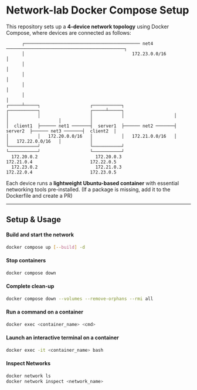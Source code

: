 # Network-lab Docker Compose Setup

This repository sets up a **4-device network topology** using Docker Compose, where devices are connected as follows:

```
      ┌──────────────────────────────────────────── net4 ─────────────────────────────────────────────┐
      │                                         172.23.0.0/16                                         │
      │                                                                                               │
      │                                                                                               │
      │                                                                                               │
      │                                                                                               │
┌─────┴─────┐                   ┌───────────┐                   ┌───────────┐                   ┌─────┴─────┐
│           │                   │           │                   │           │                   │           │
│  client1  ├────── net1 ───────┤  server1  ├────── net2 ───────┤  server2  ├────── net3 ───────┤  client2  │
│           │   172.20.0.0/16   │           │   172.21.0.0/16   │           │   172.22.0.0/16   │           │
└───────────┘                   └───────────┘                   └───────────┘                   └───────────┘
  172.20.0.2                      172.20.0.3                      172.21.0.4                      172.22.0.5
  172.23.0.2                      172.21.0.3                      172.22.0.4                      172.23.0.5
```
Each device runs a **lightweight Ubuntu-based container** with essential networking tools pre-installed.
(If a package is missing, add it to the Dockerfile and create a PR)

---

## Setup & Usage

####  Build and start the network
```sh
docker compose up [--build] -d
```

#### Stop containers
```sh
docker compose down
```

#### Complete clean-up
```sh
docker compose down --volumes --remove-orphans --rmi all
```

#### Run a command on a container
```sh
docker exec <container_name> <cmd>
```

####  Launch an interactive terminal on a container
```sh
docker exec -it <container_name> bash
```

 #### Inspect Networks
 ```sh
 docker network ls
 docker network inspect <network_name>
 ```

